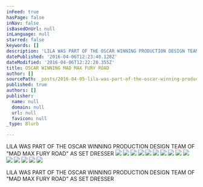 ```yaml
---
inFeed: true
hasPage: false
inNav: false
isBasedOnUrl: null
inLanguage: null
starred: false
keywords: []
description: 'LILA WAS PART OF THE OSCAR WINNING PRODUCTION DESIGN TEAM OF "MAD MAX FURY ROAD" AS SET DRESSER'
datePublished: '2016-04-06T12:23:40.128Z'
dateModified: '2016-04-06T12:22:20.355Z'
title: OSCAR WINNING MAD MAX FURY ROAD
author: []
sourcePath: _posts/2016-04-05-lila-was-part-of-the-oscar-winning-production-design-team-of.md
published: true
authors: []
publisher:
  name: null
  domain: null
  url: null
  favicon: null
_type: Blurb

---
```

LILA WAS PART OF THE OSCAR WINNING PRODUCTION DESIGN TEAM OF "MAD MAX FURY ROAD" AS SET DRESSER
![](https://the-grid-user-content.s3-us-west-2.amazonaws.com/19ffa42e-5a83-417b-8444-830e24ec788b.jpg)
![](https://the-grid-user-content.s3-us-west-2.amazonaws.com/29806876-58a5-45c1-b058-6e609bd737ac.jpg)
![](https://the-grid-user-content.s3-us-west-2.amazonaws.com/50afb146-c961-4d52-ae2c-9c5933415983.jpg)
![](https://the-grid-user-content.s3-us-west-2.amazonaws.com/338055f4-39ee-4fdd-a2f3-cc808fa7f16b.jpg)
![](https://the-grid-user-content.s3-us-west-2.amazonaws.com/a1dd4f2d-b634-41e2-914e-a5294466ea81.jpg)
![](https://the-grid-user-content.s3-us-west-2.amazonaws.com/d4f7925d-9e72-4c12-9ea3-f407024e7c2f.jpg)
![](https://the-grid-user-content.s3-us-west-2.amazonaws.com/a7ed67d0-8c12-4069-9d66-c36f1dcf066a.jpg)
![](https://the-grid-user-content.s3-us-west-2.amazonaws.com/16dfea3b-bc1f-4f2c-9370-943d8fe25333.jpg)
![](https://the-grid-user-content.s3-us-west-2.amazonaws.com/4d6b719e-d87b-4ee8-924d-363def14dcb1.jpg)
![](https://the-grid-user-content.s3-us-west-2.amazonaws.com/da0d9422-00f3-4c97-b78d-118e44b3396a.jpg)
![](https://the-grid-user-content.s3-us-west-2.amazonaws.com/19771a15-7bf6-41d4-bcdd-30830212c173.jpg)
![](https://the-grid-user-content.s3-us-west-2.amazonaws.com/2f78dd62-9e78-4ada-93af-ede966b28a4f.jpg)
![](https://the-grid-user-content.s3-us-west-2.amazonaws.com/b5d8fa60-e523-41cd-acd5-f5e9b8a88af3.jpg)
![](https://the-grid-user-content.s3-us-west-2.amazonaws.com/fbf85ca6-a1ee-46df-9308-3194a1f9036c.jpg)
![](https://the-grid-user-content.s3-us-west-2.amazonaws.com/cdc82bfd-81af-4b7b-9f17-185e8628349c.jpg)

LILA WAS PART OF THE OSCAR WINNING PRODUCTION DESIGN TEAM OF "MAD MAX FURY ROAD" AS SET DRESSER